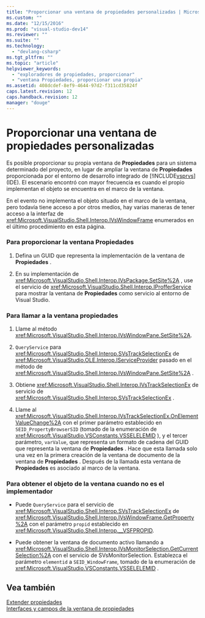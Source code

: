 ```yaml
---
title: "Proporcionar una ventana de propiedades personalizadas | Microsoft Docs"
ms.custom: ""
ms.date: "12/15/2016"
ms.prod: "visual-studio-dev14"
ms.reviewer: ""
ms.suite: ""
ms.technology: 
  - "devlang-csharp"
ms.tgt_pltfrm: ""
ms.topic: "article"
helpviewer_keywords: 
  - "exploradores de propiedades, proporcionar"
  - "ventana Propiedades, proporcionar una propia"
ms.assetid: 408dcdef-8ef9-4644-97d2-f311cd35824f
caps.latest.revision: 12
caps.handback.revision: 12
manager: "douge"
---
```

# Proporcionar una ventana de propiedades personalizadas
Es posible proporcionar su propia ventana de **Propiedades** para un sistema determinado del proyecto, en lugar de ampliar la ventana de **Propiedades** proporcionada por el entorno de desarrollo integrado de [!INCLUDE[vsprvs](../assembler/masm/includes/vsprvs_md.md)] \(IDE\).  El escenario encontró con mayor frecuencia es cuando el propio implementan el objeto se encuentra en el marco de la ventana.  
  
 En el evento no implementa el objeto situado en el marco de la ventana, pero todavía tiene acceso a por otros medios, hay varias maneras de tener acceso a la interfaz de <xref:Microsoft.VisualStudio.Shell.Interop.IVsWindowFrame> enumerados en el último procedimiento en esta página.  
  
### Para proporcionar la ventana Propiedades  
  
1.  Defina un GUID que representa la implementación de la ventana de **Propiedades** .  
  
2.  En su implementación de <xref:Microsoft.VisualStudio.Shell.Interop.IVsPackage.SetSite%2A> , use el servicio de <xref:Microsoft.VisualStudio.Shell.Interop.IProfferService> para mostrar la ventana de **Propiedades** como servicio al entorno de Visual Studio.  
  
### Para llamar a la ventana propiedades  
  
1.  Llame al método <xref:Microsoft.VisualStudio.Shell.Interop.IVsWindowPane.SetSite%2A>.  
  
2.  `QueryService` para <xref:Microsoft.VisualStudio.Shell.Interop.SVsTrackSelectionEx> de <xref:Microsoft.VisualStudio.OLE.Interop.IServiceProvider> pasado en el método de <xref:Microsoft.VisualStudio.Shell.Interop.IVsWindowPane.SetSite%2A> .  
  
3.  Obtiene <xref:Microsoft.VisualStudio.Shell.Interop.IVsTrackSelectionEx> de servicio de <xref:Microsoft.VisualStudio.Shell.Interop.SVsTrackSelectionEx> .  
  
4.  Llame al <xref:Microsoft.VisualStudio.Shell.Interop.IVsTrackSelectionEx.OnElementValueChange%2A> con el primer parámetro establecido en `SEID_PropertyBrowserSID` \(tomado de la enumeración de <xref:Microsoft.VisualStudio.VSConstants.VSSELELEMID> \), y el tercer parámetro, `varValue`, que representa un formato de cadena del GUID que representa la ventana de **Propiedades** .  Hace que esta llamada solo una vez en la primera creación de la ventana de documento de la ventana de **Propiedades** .  Después de la llamada esta ventana de **Propiedades** es asociado al marco de la ventana.  
  
### Para obtener el objeto de la ventana cuando no es el implementador  
  
-   Puede `QueryService` para el servicio de <xref:Microsoft.VisualStudio.Shell.Interop.SVsTrackSelectionEx> de <xref:Microsoft.VisualStudio.Shell.Interop.IVsWindowFrame.GetProperty%2A> con el parámetro `propid` establecido en <xref:Microsoft.VisualStudio.Shell.Interop.__VSFPROPID>.  
  
-   Puede obtener la ventana de documento activo llamando a <xref:Microsoft.VisualStudio.Shell.Interop.IVsMonitorSelection.GetCurrentSelection%2A> con el servicio de SVsMonitorSelection.  Establezca el parámetro `elementid` a `SEID_WindowFrame`, tomado de la enumeración de <xref:Microsoft.VisualStudio.VSConstants.VSSELELEMID> .  
  
## Vea también  
 [Extender propiedades](../Topic/Extending%20Properties.md)   
 [Interfaces y campos de la ventana de propiedades](../Topic/Properties%20Window%20Fields%20and%20Interfaces.md)